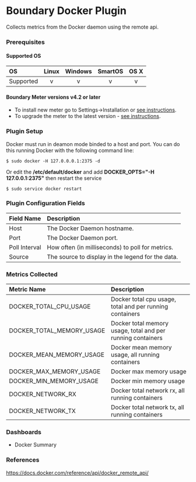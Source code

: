 # Boundary Docker Plugin

Collects metrics from the Docker daemon using the remote api.

### Prerequisites

#### Supported OS

|     OS    | Linux | Windows | SmartOS | OS X |
|:----------|:-----:|:-------:|:-------:|:----:|
| Supported |   v   |    v    |    v    |  v   |

#### Boundary Meter versions v4.2 or later 

- To install new meter go to Settings->Installation or [see instructions](https://help.boundary.com/hc/en-us/sections/200634331-Installation).
- To upgrade the meter to the latest version - [see instructions](https://help.boundary.com/hc/en-us/articles/201573102-Upgrading-the-Boundary-Meter).

### Plugin Setup

Docker must run in deamon mode binded to a host and port. You can do this running Docker with the following command line:

```
$ sudo docker -H 127.0.0.0.1:2375 -d
```

Or edit the **/etc/default/docker** and add **DOCKER_OPTS="-H 127.0.0.1:2375"** then restart the service

```
$ sudo service docker restart
``` 

### Plugin Configuration Fields

|Field Name|Description                                                |
|:---------|:----------------------------------------------------------|
|Host      |The Docker Daemon hostname.                                    |
|Port      |The Docker Daemon port.                                        |
|Poll Interval | How often (in milliseconds) to poll for metrics. |
|Source | The source to display in the legend for the data. |

### Metrics Collected

|Metric Name          |Description                       |
|:--------------------|:---------------------------------|
| DOCKER_TOTAL_CPU_USAGE | Docker total cpu usage, total and per running containers |
| DOCKER_TOTAL_MEMORY_USAGE | Docker total memory usage, total and per running containers |
| DOCKER_MEAN_MEMORY_USAGE | Docker mean memory usage, all running containers |
| DOCKER_MAX_MEMORY_USAGE | Docker max memory usage |
| DOCKER_MIN_MEMORY_USAGE | Docker min memory usage |
| DOCKER_NETWORK_RX | Docker total network rx, all running containers |
| DOCKER_NETWORK_TX | Docker total network tx, all running containers |

### Dashboards

- Docker Summary

### References

https://docs.docker.com/reference/api/docker_remote_api/

